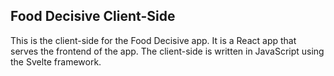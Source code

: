 ## Food Decisive Client-Side

This is the client-side for the Food Decisive app. It is a React app that serves the frontend of the app. The client-side is written in JavaScript using the Svelte framework.

